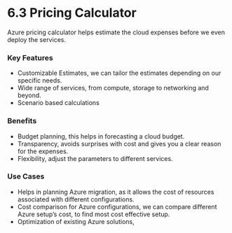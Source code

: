 # 6.3 Pricing Calculator

Azure pricing calculator helps estimate the cloud expenses before we even deploy the services.

### Key Features

- Customizable Estimates, we can tailor the estimates depending on our specific needs.
- Wide range of services, from compute, storage to networking and beyond.
- Scenario based calculations

### Benefits

- Budget planning, this helps in forecasting a cloud budget.
- Transparency, avoids surprises with cost and gives you a clear reason for the expenses.
- Flexibility, adjust the parameters to different services.

### Use Cases

- Helps in planning Azure migration, as it allows the cost of resources associated with different configurations.
- Cost comparison for Azure configurations, we can compare different Azure setup’s cost, to find most cost effective setup.
- Optimization of existing Azure solutions,
